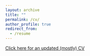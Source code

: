 ```yaml
---
layout: archive
title: ""
permalink: /cv/
author_profile: true
redirect_from:
  - /resume
---
```


[Click here for an updated (mostly) CV](http://drewabney.github.io/files/Abney_CV.pdf) 
